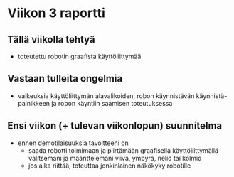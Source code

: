 # Viikon 3 raportti

## Tällä viikolla tehtyä
* toteutettu robotin graafista käyttöliittymää

## Vastaan tulleita ongelmia
* vaikeuksia käyttöliittymän alavalikoiden, robon käynnistävän käynnistä-painikkeen ja robon käyntiin saamisen toteutuksessa

## Ensi viikon (+ tulevan viikonlopun) suunnitelma
* ennen demotilaisuuksia tavoitteeni on
	- saada robotti toimimaan ja piirtämään graafisella käyttöliittymällä valitsemani ja määrittelemäni viiva, ympyrä, neliö tai kolmio
	- jos aika riittää, toteuttaa jonkinlainen näkökyky robotille
